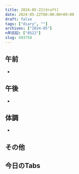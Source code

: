 ```yaml
---
title: 2024-05-22[draft]
date: 2024-05-22T00:00:00+09:00
draft: false
tags: ["diary", ""]
archives: ["2024-05"]
n年日記: ["0522"]
slug: 493750
---
```

## 午前
- 
## 午後
- 
## 体調
- 
## その他
## 今日のTabs